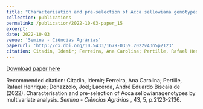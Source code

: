 ```yaml
---
title: "Characterisation and pre-selection of Acca sellowiana genotypes by multivariate analysis"
collection: publications
permalink: /publication/2022-10-03-paper_15
excerpt:
date: 2022-10-03
venue: 'Semina - Ciências Agrárias'
paperurl: 'http://dx.doi.org/10.5433/1679-0359.2022v43n5p2123'
citation: Citadin, Idemir; Ferreira, Ana Carolina; Pertille, Rafael Henrique; Donazzolo, Joel; Lacerda, André Eduardo Biscaia de (2022). Characterisation and pre-selection of Acca sellowianagenotypes by multivariate analysis. <i>  Semina - Ciências Agrárias </i>, 43, 5, p.2123-2136.
---
```


[Download paper here](https://ojs.uel.br/revistas/uel/index.php/semagrarias/article/view/46178/47875)

Recommended citation: Citadin, Idemir; Ferreira, Ana Carolina; Pertille, Rafael Henrique; Donazzolo, Joel; Lacerda, André Eduardo Biscaia de (2022). Characterisation and pre-selection of Acca sellowianagenotypes by multivariate analysis. <i>  Semina - Ciências Agrárias </i>, 43, 5, p.2123-2136.
